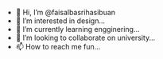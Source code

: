- 👋 Hi, I’m @faisalbasrihasibuan
- 👀 I’m interested in design...
- 🌱 I’m currently learning engginering...
- 💞️ I’m looking to collaborate on university...
- 📫 How to reach me fun...

<!---
faisalbasrihasibuan/faisalbasrihasibuan is a ✨ special ✨ repository because its `README.md` (this file) appears on your GitHub profile.
You can click the Preview link to take a look at your changes.
--->
